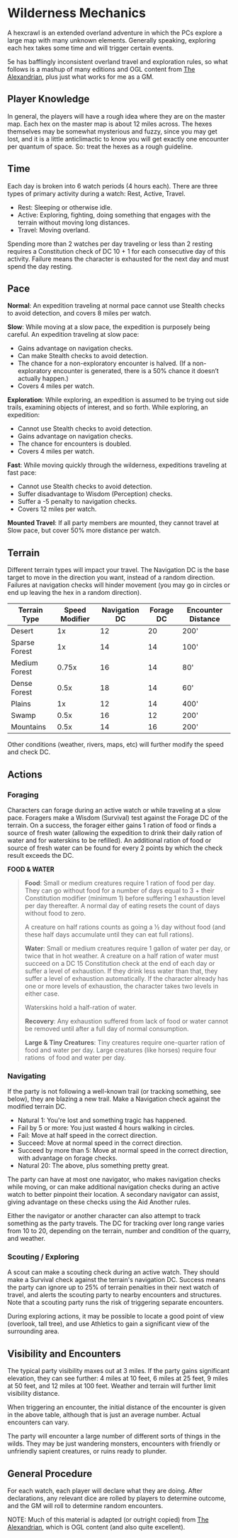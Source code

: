 # Wilderness Mechanics

A hexcrawl is an extended overland adventure in which the PCs explore a large map with many unknown elements. Generally speaking, exploring each hex takes some time and will trigger certain events.

5e has bafflingly inconsistent overland travel and exploration rules, so what follows is a mashup of many editions and OGL content from [The Alexandrian](https://thealexandrian.net/), plus just what works for me as a GM.

## Player Knowledge
In general, the players will have a rough idea where they are on the master map. Each hex on the master map is about 12 miles across. The hexes themselves may be somewhat mysterious and fuzzy, since you may get lost, and it is a little anticlimactic to know you will get exactly one encounter per quantum of space. So: treat the hexes as a rough guideline.

## Time
Each day is broken into 6 watch periods (4 hours each). There are three types of primary activity during a watch: Rest, Active, Travel.

* Rest: Sleeping or otherwise idle.
* Active: Exploring, fighting, doing something that engages with the terrain without moving long distances.
* Travel: Moving overland.

Spending more than 2 watches per day traveling or less than 2 resting requires a Constitution check of DC 10 + 1 for each consecutive day of this activity. Failure means the character is exhausted for the next day and must spend the day resting.

## Pace

**Normal**: An expedition traveling at normal pace cannot use Stealth checks to avoid detection, and covers 8 miles per watch.

**Slow**: While moving at a slow pace, the expedition is purposely being careful. An expedition traveling at slow pace:
- Gains advantage on navigation checks.
- Can make Stealth checks to avoid detection.
- The chance for a non-exploratory encounter is halved. (If a non-exploratory encounter is generated, there is a 50% chance it doesn’t actually happen.)
- Covers 4 miles per watch.

**Exploration**: While exploring, an expedition is assumed to be trying out side trails, examining objects of interest, and so forth. While exploring, an expedition:
- Cannot use Stealth checks to avoid detection.
- Gains advantage on navigation checks.
- The chance for encounters is doubled.
- Covers 4 miles per watch.

**Fast**: While moving quickly through the wilderness, expeditions traveling at fast pace:
- Cannot use Stealth checks to avoid detection.
- Suffer disadvantage to Wisdom (Perception) checks.
- Suffer a -5 penalty to navigation checks.
- Covers 12 miles per watch.

**Mounted Travel**: If all party members are mounted, they cannot travel at Slow pace, but cover 50% more distance per watch.

## Terrain

Different terrain types will impact your travel. The Navigation DC is the base target to move in the direction you want, instead of a random direction. Failures at navigation checks will hinder movement (you may go in circles or end up leaving the hex in a random direction).

Terrain Type  | Speed Modifier | Navigation DC | Forage DC | Encounter Distance
--------------|----------------|---------------|-----------|-------------------
Desert        |  1x            | 12            | 20        | 200'
Sparse Forest |  1x            | 14            | 14        | 100'
Medium Forest |  0.75x         | 16            | 14        | 80'
Dense Forest  |  0.5x          | 18            | 14        | 60'
Plains        |  1x            | 12            | 14        | 400'
Swamp         |  0.5x          | 16            | 12        | 200'
Mountains     |  0.5x          | 14            | 16        | 200'

Other conditions (weather, rivers, maps, etc) will further modify the speed and check DC.

## Actions

### Foraging

Characters can forage during an active watch or while traveling at a slow pace. Foragers make a Wisdom (Survival) test against the Forage DC of the terrain. On a success, the forager either gains 1 ration of food or finds a source of fresh water (allowing the expedition to drink their daily ration of water and for waterskins to be refilled). An additional ration of food or source of fresh water can be found for every 2 points by which the check result exceeds the DC.

**FOOD & WATER**

> **Food**: Small or medium creatures require 1 ration of food per day. They can go without food for a number of days equal to 3 + their Constitution modifier (minimum 1) before suffering 1 exhaustion level per day thereafter. A normal day of eating resets the count of days without food to zero.
> 
> A creature on half rations counts as going a ½ day without food (and these half days accumulate until they can eat full rations).
> 
> **Water**: Small or medium creatures require 1 gallon of water per day, or twice that in hot weather. A creature on a half ration of water must succeed on a DC 15 Constitution check at the end of each day or suffer a level of exhaustion. If they drink less water than that, they suffer a level of exhaustion automatically. If the character already has one or more levels of exhaustion, the character takes two levels in either case.
> 
> Waterskins hold a half-ration of water.
> 
> **Recovery**: Any exhaustion suffered from lack of food or water cannot be removed until after a full day of normal consumption.
> 
> **Large & Tiny Creatures**: Tiny creatures require one-quarter ration of food and water per day. Large creatures (like horses) require four rations  of food and water per day.

### Navigating
If the party is not following a well-known trail (or tracking something, see below), they are blazing a new trail. Make a Navigation check against the modified terrain DC.

* Natural 1: You're lost and something tragic has happened.
* Fail by 5 or more: You just wasted 4 hours walking in circles. 
* Fail: Move at half speed in the correct direction.
* Succeed: Move at normal speed in the correct direction.
* Succeed by more than 5: Move at normal speed in the correct direction, with advantage on forage checks.
* Natural 20: The above, plus something pretty great.

The party can have at most one navigator, who makes navigation checks while moving, or can make additional navigation checks during an active watch to better pinpoint their location. A secondary navigator can assist, giving advantage on these checks using the Aid Another rules.

Either the navigator or another character can also attempt to track something as the party travels. The DC for tracking over long range varies from 10 to 20, depending on the terrain, number and condition of the quarry, and weather.

### Scouting / Exploring
A scout can make a scouting check during an active watch. They should make a Survival check against the terrain's navigation DC. Success means the party can ignore up to 25% of terrain penalties in their next watch of travel, and alerts the scouting party to nearby encounters and structures. Note that a scouting party runs the risk of triggering separate encounters.

During exploring actions, it may be possible to locate a good point of view (overlook, tall tree), and use Athletics to gain a significant view of the surrounding area.

## Visibility and Encounters

The typical party visibility maxes out at 3 miles. If the party gains significant elevation, they can see further: 4 miles at 10 feet, 6 miles at 25 feet, 9 miles at 50 feet, and 12 miles at 100 feet. Weather and terrain will further limit visibility distance.

When triggering an encounter, the initial distance of the encounter is given in the above table, although that is just an average number. Actual encounters can vary.

The party will encounter a large number of different sorts of things in the wilds. They may be just wandering monsters, encounters with friendly or unfriendly sapient creatures, or ruins ready to plunder.

## General Procedure

For each watch, each player will declare what they are doing. After declarations, any relevant dice are rolled by players to determine outcome, and the GM will roll to determine random encounters.

NOTE: Much of this material is adapted (or outright copied) from [The Alexandrian](https://thealexandrian.net/), which is OGL content (and also quite excellent).